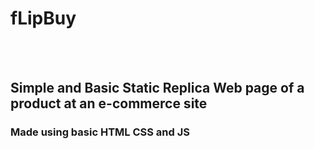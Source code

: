 # fLipBuy
<br><br>
## Simple and Basic Static Replica Web page of a product at an e-commerce site
### Made using basic HTML CSS and JS




